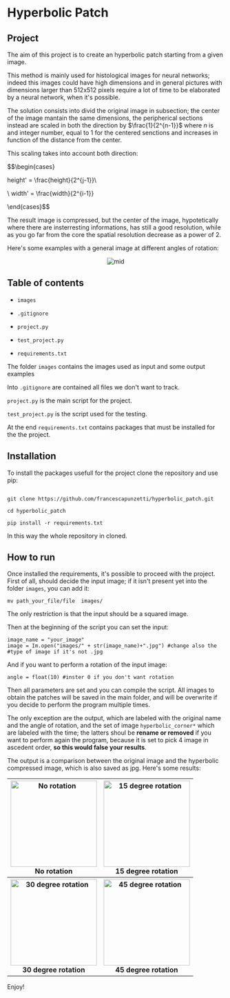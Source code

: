 
# Hyperbolic Patch

## Project

The aim of this project is to create an hyperbolic patch starting from a given image.

This method is mainly used for histological images for neural networks; indeed this images could have high dimensions and in general pictures with dimensions larger than 512x512 pixels require a lot of time to be elaborated by a neural network, when it's possible.

  

The solution consists into divid the original image in subsection; the center of the image mantain the same dimensions, the peripherical sections instead are scaled in both the direction by $\frac{1}{2^{n-1}}$ where *n* is and integer number, equal to 1 for the centered senctions and increases in function of the distance from the center.

This scaling takes into account both direction:

  

$$\begin{cases}

height' = \frac{height}{2^{j-1}}\\

\\ width' = \frac{width}{2^{i-1}}

\end{cases}$$

  

The result image is compressed, but the center of the image, hypotetically where there are insterresting informations, has still a good resolution, while as you go far from the core the spatial resolution decrease as a power of 2.

Here's some examples with a general image at different angles of rotation:

<div  align='center'>

<img  src="https://i.ibb.co/KKdQBTw/Hyperbolic-patches.png"  alt="mid"  border="0">

</div>

  

## Table of contents

  

-  `images`

-  `.gitignore`

-  `project.py`

-  `test_project.py`

-  `requirements.txt`

  

The folder `images` contains the images used as input and some output examples

Into `.gitignore` are contained all files we don't want to track.

`project.py` is the main script for the project.

`test_project.py` is the script used for the testing.

At the end `requirements.txt` contains packages that must be installed for the the project.

  

## Installation

To install the packages usefull for the project clone the repository and use pip:

```

git clone https://github.com/francescapunzetti/hyperbolic_patch.git

cd hyperbolic_patch

pip install -r requirements.txt

```

In this way the whole repository in cloned.

## How to run 
Once installed the requirements, it's possible to proceed with the project. 
First of all, should decide the input image; if it isn't present yet into the folder `images`, you can add it: 

    mv path_your_file/file  images/

The only restriction is that the input should be a squared image. 

Then at the beginning of the script you can set the input:

    image_name = "your_image"
    image = Im.open("images/" + str(image_name)+".jpg") #change also the
    #type of image if it's not .jpg

And if you want to perform a rotation of the input image: 

    angle = float(10) #inster 0 if you don't want rotation 

Then all parameters are set and you can compile the script. 
All images to obtain the patches will be saved in the main folder, and will be overwrite if you decide to perform the program multiple times. 

The only exception are the output, which are labeled with the original name and the angle of rotation, and the set of image `hyperbolic_corner*` which are labeled with the time; the latters shoul be **rename or removed** if you want to perform again the program, because it is set to pick 4 image in ascedent order, **so this would false your results**. 

The output is a comparison between the original image and the hyperbolic compressed image, which is also saved as jpg. 
Here's some results: 

<table cellspacing="0" cellpadding="0" border="0" align="center">
<tbody>
<tr>
<th> <img src="https://i.ibb.co/m9yPqsw/final-image-histo0-0.jpg" width="200px" alt="No rotation" align=”center” border="0"><br> <a> No rotation
</a></th>
<th valign="top" ><img src="https://i.ibb.co/FXpc6tZ/final-image-histo15-0.jpg" width="200px" alt="15 degree rotation" align=”center” border="0"><br> <a> 15 degree rotation 
</a></th>
</tr>
<tr>
<th valign="top" ><img src="https://i.ibb.co/HCpHYVQ/final-image-histo30-0.jpg" width="200px" alt="30 degree rotation" align=”center” border="0"><br> <a> 30 degree rotation
</a></th>
<th valign="top" ><img src="https://i.ibb.co/8P3xWmR/final-image-histo45-0.jpg" width="200px" alt="45 degree rotation" align=”center” border="0"><br> <a> 45 degree rotation
</a></th>
</tr>
</tbody>
</table>

Enjoy!
